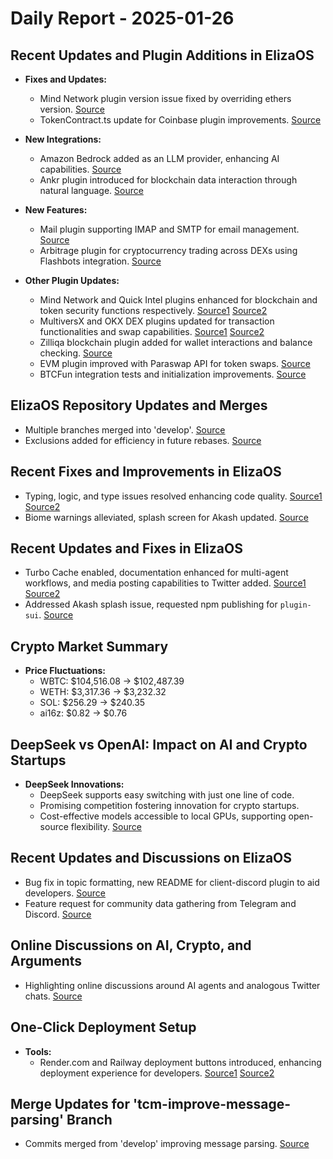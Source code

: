 # Daily Report - 2025-01-26

## Recent Updates and Plugin Additions in ElizaOS
- **Fixes and Updates:**
  - Mind Network plugin version issue fixed by overriding ethers version. [Source](https://github.com/elizaOS/eliza/pull/2783)
  - TokenContract.ts update for Coinbase plugin improvements. [Source](https://github.com/elizaOS/eliza/pull/2781)

- **New Integrations:**
  - Amazon Bedrock added as an LLM provider, enhancing AI capabilities. [Source](https://github.com/elizaOS/eliza/commit/19bc60c1877670482ce4245a1fde9eff525186d5)
  - Ankr plugin introduced for blockchain data interaction through natural language. [Source](https://github.com/elizaOS/eliza/pull/2773)

- **New Features:**
  - Mail plugin supporting IMAP and SMTP for email management. [Source](https://github.com/elizaOS/eliza/pull/2771)
  - Arbitrage plugin for cryptocurrency trading across DEXs using Flashbots integration. [Source](https://github.com/elizaOS/eliza/pull/2784)

- **Other Plugin Updates:**
  - Mind Network and Quick Intel plugins enhanced for blockchain and token security functions respectively. [Source1](https://github.com/elizaOS/eliza/commit/3d05b891ca74ab5766809a5439872f64132b9666) [Source2](https://github.com/elizaOS/eliza/commit/4375d6b81ddc772ea2cc05dad0af0e470c2da73e)
  - MultiversX and OKX DEX plugins updated for transaction functionalities and swap capabilities. [Source1](https://github.com/elizaOS/eliza/commit/30b22abdba71211ab44f86ca1c9d4a812eb18164) [Source2](https://github.com/elizaOS/eliza/pull/2865)
  - Zilliqa blockchain plugin added for wallet interactions and balance checking. [Source](https://github.com/elizaOS/eliza/pull/2842)
  - EVM plugin improved with Paraswap API for token swaps. [Source](https://github.com/elizaOS/eliza/pull/2820)
  - BTCFun integration tests and initialization improvements. [Source](https://github.com/elizaOS/eliza/pull/2845)

## ElizaOS Repository Updates and Merges
- Multiple branches merged into 'develop'. [Source](https://github.com/elizaOS/eliza/commit/f3baec5dfd7d80b59073565efdee249fde8aa705)
- Exclusions added for efficiency in future rebases. [Source](https://github.com/elizaOS/eliza/commit/bd4b3b68b1d0f8633b1a759a5a13cb5dc18d7390)

## Recent Fixes and Improvements in ElizaOS
- Typing, logic, and type issues resolved enhancing code quality. [Source1](https://github.com/elizaOS/eliza/commit/4ff686756579c408fe15bc4079f27ec47d579596) [Source2](https://github.com/elizaOS/eliza/commit/cb1efdbb5c9a2ab7f15cd26d67cad423b59d40ab)
- Biome warnings alleviated, splash screen for Akash updated. [Source](https://github.com/elizaOS/eliza/commit/91fe88c4dc8a1a5aa5d585c44b2a8da8c4b9e35d)

## Recent Updates and Fixes in ElizaOS
- Turbo Cache enabled, documentation enhanced for multi-agent workflows, and media posting capabilities to Twitter added. [Source1](https://github.com/elizaOS/eliza/commit/d505157a306cecb3c498800f039be8f42ba910d4) [Source2](https://github.com/elizaOS/eliza/commit/62c6474181c18e3929d5b0e2097296a57eaa4ce0)
- Addressed Akash splash issue, requested npm publishing for `plugin-sui`. [Source](https://github.com/elizaOS/eliza/issues/2851)

## Crypto Market Summary
- **Price Fluctuations:**
  - WBTC: $104,516.08 -> $102,487.39
  - WETH: $3,317.36 -> $3,232.32
  - SOL: $256.29 -> $240.35
  - ai16z: $0.82 -> $0.76

## DeepSeek vs OpenAI: Impact on AI and Crypto Startups
- **DeepSeek Innovations:**
  - DeepSeek supports easy switching with just one line of code.
  - Promising competition fostering innovation for crypto startups.
  - Cost-effective models accessible to local GPUs, supporting open-source flexibility. [Source](https://twitter.com/0xwitchy/status/1883471819669455256)

## Recent Updates and Discussions on ElizaOS
- Bug fix in topic formatting, new README for client-discord plugin to aid developers. [Source](https://github.com/elizaOS/eliza/commit/3f7f6106b19733e28da53bcdbba1acb2a087c978)
- Feature request for community data gathering from Telegram and Discord. [Source](https://github.com/elizaOS/eliza/issues/2856)

## Online Discussions on AI, Crypto, and Arguments
- Highlighting online discussions around AI agents and analogous Twitter chats. [Source](https://twitter.com/dankvr/status/1883568740899733536)

## One-Click Deployment Setup
- **Tools:**
  - Render.com and Railway deployment buttons introduced, enhancing deployment experience for developers. [Source1](https://github.com/elizaOS/eliza/issues/2780) [Source2](https://github.com/elizaOS/eliza/commit/1f46b48b0ed46756c0b677662d929ce999f0fc36)

## Merge Updates for 'tcm-improve-message-parsing' Branch
- Commits merged from 'develop' improving message parsing. [Source](https://github.com/elizaOS/eliza/commit/0612b874f2dec6cd81453a77f2ab0721330ee6d0)
